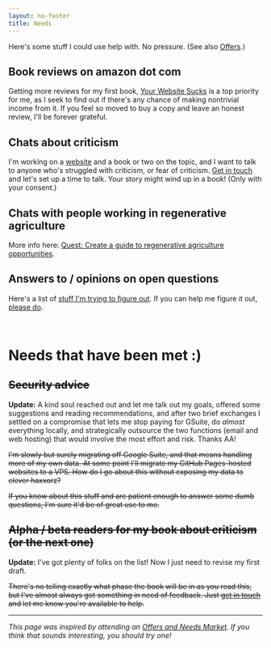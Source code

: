 ```yaml
---
layout: no-footer
title: Needs
---
```


Here's some stuff I could use help with. No pressure. (See also [Offers](/offers).)

## Book reviews on amazon dot com

Getting more reviews for my first book, [Your Website Sucks](https://www.amazon.com/dp/B0BVSXB5W7) is a top priority for me, as I seek to find out if there's any chance of making nontrivial income from it. If you feel so moved to buy a copy and leave an honest review, I'll be forever grateful.

## Chats about criticism

I'm working on a [website](https://onestar.world/) and a book or two on the topic, and I want to talk to anyone who's struggled with criticism, or fear of criticism. [Get in touch](/contact) and let's set up a time to talk. Your story might wind up in a book! (Only with your consent.)

## Chats with people working in regenerative agriculture

More info here: [Quest: Create a guide to regenerative agriculture opportunities](/quests/regen-ag).

## Answers to / opinions on open questions

Here's a list of [stuff I'm trying to figure out](/open-questions). If you can help me figure it out, [please do](/contact).

<br />

# Needs that have been met :)

## ~~Security advice~~

**Update:** A kind soul reached out and let me talk out my goals, offered some suggestions and reading recommendations, and after two brief exchanges I settled on a compromise that lets me stop paying for GSuite, do _almost_ everything locally, and strategically outsource the two functions (email and web hosting) that would involve the most effort and risk. Thanks AA!

~~I'm slowly but surely migrating off Google Suite, and that means handling more of my own data. At some point I'll migrate my GitHub Pages-hosted websites to a VPS. How do I go about this without exposing my data to clever haxxorz?~~

~~If you know about this stuff and are patient enough to answer some dumb questions, I'm sure it'd be of great use to me.~~

## ~~Alpha / beta readers for my book about criticism (or the next one)~~

**Update:** I've got plenty of folks on the list! Now I just need to revise my first draft.

~~There's no telling exactly what phase the book will be in as you read this, but I've almost always got something in need of feedback. Just [get in touch](/contact) and let me know you're available to help.~~

---

_This page was inspired by attending an [Offers and Needs Market](https://offersandneeds.com/). If you think that sounds interesting, you should try one!_
